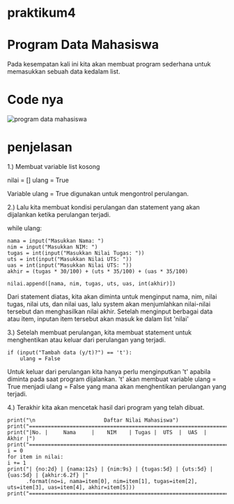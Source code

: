 # praktikum4
# Program Data Mahasiswa

Pada kesempatan kali ini kita akan membuat program sederhana untuk memasukkan sebuah data kedalam list.

# Code nya

![program data mahasiswa](https://user-images.githubusercontent.com/56618988/71651838-4ae0bf80-2d53-11ea-9f9c-1eacc5943d29.png)


# penjelasan

1.) Membuat variable list kosong

nilai = []
ulang = True

Variable ulang = True digunakan untuk mengontrol perulangan.

2.) Lalu kita membuat kondisi perulangan dan statement yang akan dijalankan ketika perulangan terjadi.

while ulang:
    
    nama = input("Masukkan Nama: ")
    nim = input("Masukkan NIM: ")
    tugas = int(input("Masukkan Nilai Tugas: "))
    uts = int(input("Masukkan Nilai UTS: "))
    uas = int(input("Masukkan Nilai UTS: "))
    akhir = (tugas * 30/100) + (uts * 35/100) + (uas * 35/100)

    nilai.append([nama, nim, tugas, uts, uas, int(akhir)])

Dari statement diatas, kita akan diminta untuk menginput nama, nim, nilai tugas, nilai uts, dan nilai uas, lalu system akan menjumlahkan nilai-nilai tersebut dan menghasilkan nilai akhir. Setelah menginput berbagai data atau item, inputan item tersebut akan masuk ke dalam list 'nilai'

3.) Setelah membuat perulangan, kita membuat statement untuk menghentikan atau keluar dari perulangan yang terjadi.
    
    if (input("Tambah data (y/t)?") == 't'):
        ulang = False

Untuk keluar dari perulangan kita hanya perlu menginputkan 't' apabila diminta pada saat program dijalankan. 't' akan membuat variable ulang = True menjadi ulang = False yang mana akan menghentikan perulangan yang terjadi.


4.) Terakhir kita akan mencetak hasil dari program yang telah dibuat.

    print("\n                      Daftar Nilai Mahasiswa")
    print("==================================================================")
    print("|No. |     Nama     |    NIM    | Tugas |  UTS  |  UAS  |  Akhir |")
    print("==================================================================")
    i = 0
    for item in nilai:
    i += 1
    print("| {no:2d} | {nama:12s} | {nim:9s} | {tugas:5d} | {uts:5d} | {uas:5d} | {akhir:6.2f} |"
          .format(no=i, nama=item[0], nim=item[1], tugas=item[2], uts=item[3], uas=item[4], akhir=item[5]))
    print("==================================================================")
